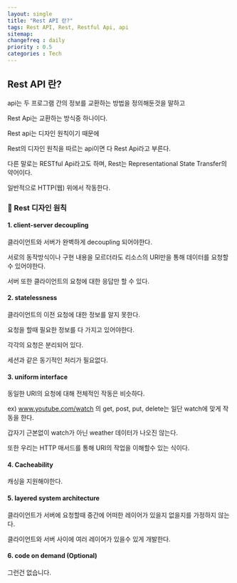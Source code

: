 ```yaml
---
layout: single
title: "Rest API 란?"
tags: Rest API, Rest, Restful Api, api
sitemap:
changefreq : daily
priority : 0.5
categories : Tech
---
```

## Rest API 란?
api는 두 프로그램 간의 정보를 교환하는 방법을 정의해둔것을 말하고 

Rest Api는 교환하는 방식중 하나이다.

Rest api는 디자인 원칙이기 때문에

Rest의 디자인 원칙을 따르는 api이면 다 Rest Api라고 부른다.

다른 말로는 RESTful Api라고도 하며, Rest는 Representational State Transfer의 약어이다.

일반적으로 HTTP(웹) 위에서 작동한다.



### 📖 Rest 디자인 원칙 

#### 1. client-server decoupling
클라이언트와 서버가 완벽하게 decoupling 되어야한다.

서로의 동작방식이나 구현 내용을 모르더라도 리소스의 URI만을 통해 데이터를 요청할수 있어야한다.

서버 또한 클라이언트의 요청에 대한 응답만 할 수 있다.

#### 2. statelessness
클라이언트의 이전 요청에 대한 정보를 알지 못한다.

요청을 할때 필요한 정보를 다 가지고 있어야한다.

각각의 요청은 분리되어 있다.

세션과 같은 동기적인 처리가 필요없다.


#### 3. uniform interface
동일한 URI의 요청에 대해 전체적인 작동은 비슷하다.

ex) www.youtube.com/watch 의 get, post, put, delete는 일단 watch에 맞게 작동을 한다.

갑자기 근본없이 watch가 아닌 weather 데이터가 나오진 않는다.

또한 우리는 HTTP 매서드를 통해 URI의 작업을 이해할수 있는 식이다.

#### 4. Cacheability
캐싱을 지원해야한다.

#### 5. layered system architecture
클라이언트가 서버에 요청할때 중간에 어떠한 레이어가 있을지 없을지를 가정하지 않는다.

클라이언트와 서버 사이에 여러 레이어가 있을수 있게 개발한다.

#### 6. code on demand (Optional)
그런건 없습니다.

<br>

<br>

<br>

